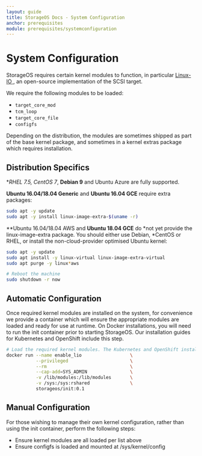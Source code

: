 ```yaml
---
layout: guide
title: StorageOS Docs - System Configuration
anchor: prerequisites
module: prerequisites/systemconfiguration
---
```


# System Configuration

StorageOS requires certain kernel modules to function, in particular [Linux-IO
](http://linux-iscsi.org/wiki/Main_Page), an open-source implementation of the
SCSI target.

We require the following modules to be loaded:

* `target_core_mod`
* `tcm_loop`
* `target_core_file`
* `configfs`

Depending on the distribution, the modules are sometimes shipped as part of the
base kernel package, and sometimes in a kernel extras package which requires
installation.

## Distribution Specifics
 
**RHEL 7.5, CentOS 7*, **Debian 9** and Ubuntu Azure are fully supported.

**Ubuntu 16.04/18.04 Generic** and **Ubuntu 16.04 GCE** require extra packages:

```bash
sudo apt -y update
sudo apt -y install linux-image-extra-$(uname -r)
```

**Ubuntu 16.04/18.04 AWS and **Ubuntu 18.04 GCE** do
*not yet provide the linux-image-extra package. You should either use Debian,
*CentOS or RHEL, or install the non-cloud-provider optimised Ubuntu kernel:

```bash
sudo apt -y update
sudo apt install -y linux-virtual linux-image-extra-virtual
sudo apt purge -y linux*aws

# Reboot the machine
sudo shutdown -r now
```

## Automatic Configuration
Once required kernel modules are installed on the system, for convenience we
provide a container which will ensure the appropriate modules are loaded and
ready for use at runtime. On Docker installations, you will need to run the
init container prior to starting StorageOS. Our installation guides for
Kubernetes and OpenShift include this step.

```bash
# Load the required kernel modules. The Kubernetes and OpenShift installations include this step.
docker run --name enable_lio                  \
           --privileged                       \
           --rm                               \
           --cap-add=SYS_ADMIN                \
           -v /lib/modules:/lib/modules       \
           -v /sys:/sys:rshared               \
           storageos/init:0.1
```

## Manual Configuration
For those wishing to manage their own kernel configuration, rather than using
the init container, perform the following steps:

* Ensure kernel modules are all loaded per list above
* Ensure configfs is loaded and mounted at /sys/kernel/config
